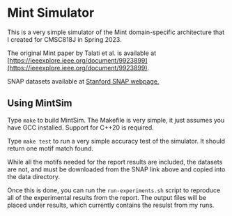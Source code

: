 # Mint Simulator

This is a very simple simulator of the Mint domain-specific architecture that I created for CMSC818J in Spring 2023.

The original Mint paper by Talati et al. is available at [https://ieeexplore.ieee.org/document/9923899](https://ieeexplore.ieee.org/document/9923899).

SNAP datasets available at [Stanford SNAP webpage.](http://snap.stanford.edu/data/index.html#:~:text=with%20traffic%20information.-,Temporal%20networks,-Name)

## Using MintSim

Type `make` to build MintSim. The Makefile is very simple, it just assumes you have GCC installed. Support for C++20 is required.

Type `make test` to run a very simple accuracy test of the simulator. It should return one motif match found.

While all the motifs needed for the report results are included, the datasets are not, and must be downloaded from the SNAP link above and copied into the data directory.

Once this is done, you can run the `run-experiments.sh` script to reproduce all of the experimental results from the report. The output files will be placed under results, which currently contains the resulst from my runs.
